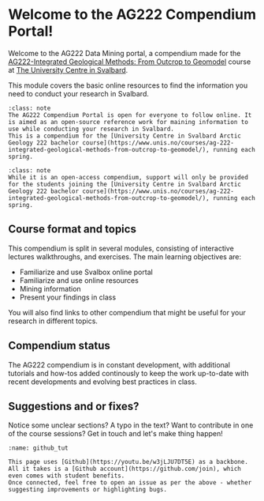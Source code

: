 # Welcome to the AG222 Compendium Portal!

Welcome to the AG222 Data Mining portal, a compendium made for the [AG222-Integrated Geological Methods: From Outcrop to Geomodel](https://www.unis.no/courses/ag-222-integrated-geological-methods-from-outcrop-to-geomodel/) course at [The University Centre in Svalbard](https://www.unis.no/).

This module covers the basic online resources to find the information you need to conduct your research in Svalbard.

```{admonition} Open access
:class: note
The AG222 Compendium Portal is open for everyone to follow online. It is aimed as an open-source reference work for maining information to use while conducting your research in Svalbard.
This is a compendium for the [University Centre in Svalbard Arctic Geology 222 bachelor course](https://www.unis.no/courses/ag-222-integrated-geological-methods-from-outcrop-to-geomodel/), running each spring.
```

```{admonition} The University Centre in Svalbard
:class: note
While it is an open-access compendium, support will only be provided for the students joining the [University Centre in Svalbard Arctic Geology 222 bachelor course](https://www.unis.no/courses/ag-222-integrated-geological-methods-from-outcrop-to-geomodel/), running each spring.
```

## Course format and topics

This compendium is split in several modules, consisting of interactive lectures walkthroughs, and exercises. 
The main learning objectives are:

- Familiarize and use Svalbox online portal
- Familiarize and use online resources
- Mining information 
- Present your findings in class

You will also find links to other compendium that might be useful for your research in different topics.

## Compendium status
The AG222 compendium is in constant development, with additional tutorials and how-tos added continously to keep the work up-to-date with recent developments and evolving best practices in class.

## Suggestions and or fixes?
Notice some unclear sections? A typo in the text? Want to contribute in one of the course sessions? Get in touch and let's make thing happen!

```{figure} assets/github_tut.gif
:name: github_tut

This page uses [Github](https://youtu.be/w3jLJU7DT5E) as a backbone.
All it takes is a [Github account](https://github.com/join), which even comes with student benefits.
Once connected, feel free to open an issue as per the above - whether suggesting improvements or highlighting bugs.
```
